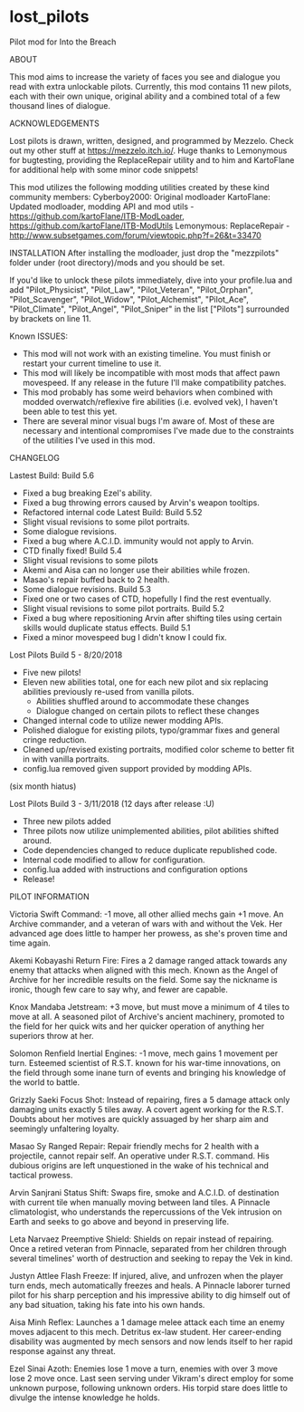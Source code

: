 # lost_pilots
Pilot mod for Into the Breach

ABOUT

This mod aims to increase the variety of faces you see and dialogue you read with extra unlockable pilots.
Currently, this mod contains 11 new pilots, each with their own unique, original ability and a combined total of a few thousand lines of dialogue.

ACKNOWLEDGEMENTS

Lost pilots is drawn, written, designed, and programmed by Mezzelo.  Check out my other stuff at https://mezzelo.itch.io/.
Huge thanks to Lemonymous for bugtesting, providing the ReplaceRepair utility and to him and KartoFlane for additional help with some minor code snippets!

This mod utilizes the following modding utilities created by these kind community members:
Cyberboy2000: Original modloader
KartoFlane: Updated modloader, modding API and mod utils - https://github.com/kartoFlane/ITB-ModLoader, https://github.com/kartoFlane/ITB-ModUtils
Lemonymous: ReplaceRepair - http://www.subsetgames.com/forum/viewtopic.php?f=26&t=33470

INSTALLATION
After installing the modloader, just drop the "mezzpilots" folder under (root directory)/mods and you should be set.

If you'd like to unlock these pilots immediately, dive into your profile.lua and add
"Pilot_Physicist", "Pilot_Law", "Pilot_Veteran", "Pilot_Orphan", "Pilot_Scavenger", "Pilot_Widow", "Pilot_Alchemist", "Pilot_Ace", "Pilot_Climate", "Pilot_Angel", "Pilot_Sniper"
in the list ["Pilots"] surrounded by brackets on line 11.

Known ISSUES:
- This mod will not work with an existing timeline. You must finish or restart your current timeline to use it.
- This mod will likely be incompatible with most mods that affect pawn movespeed.  If any release in the future I'll make compatibility patches.
- This mod probably has some weird behaviors when combined with modded overwatch/reflexive fire abilities (i.e. evolved vek), I haven't been able to test this yet.
- There are several minor visual bugs I'm aware of.  Most of these are necessary and intentional compromises I've made due to the constraints of the utilities I've used in this mod.

CHANGELOG

Lastest Build: Build 5.6
- Fixed a bug breaking Ezel's ability.
- Fixed a bug throwing errors caused by Arvin's weapon tooltips.
- Refactored internal code
Latest Build: Build 5.52
- Slight visual revisions to some pilot portraits.
- Some dialogue revisions.
- Fixed a bug where A.C.I.D. immunity would not apply to Arvin.
- CTD finally fixed!
Build 5.4
- Slight visual revisions to some pilots
- Akemi and Aisa can no longer use their abilities while frozen.
- Masao's repair buffed back to 2 health.
- Some dialogue revisions.
Build 5.3
- Fixed one or two cases of CTD, hopefully I find the rest eventually.
- Slight visual revisions to some pilot portraits.
Build 5.2
- Fixed a bug where repositioning Arvin after shifting tiles using certain skills would duplicate status effects.
Build 5.1
- Fixed a minor movespeed bug I didn't know I could fix.

Lost Pilots Build 5 - 8/20/2018
- Five new pilots!
- Eleven new abilities total, one for each new pilot and six replacing abilities previously re-used from vanilla pilots.
	- Abilities shuffled around to accommodate these changes
	- Dialogue changed on certain pilots to reflect these changes
- Changed internal code to utilize newer modding APIs.
- Polished dialogue for existing pilots, typo/grammar fixes and general cringe reduction.
- Cleaned up/revised existing portraits, modified color scheme to better fit in with vanilla portraits.
- config.lua removed given support provided by modding APIs.

(six month hiatus)

Lost Pilots Build 3 - 3/11/2018 (12 days after release :U)
- Three new pilots added
- Three pilots now utilize unimplemented abilities, pilot abilities shifted around.
- Code dependencies changed to reduce duplicate republished code.
- Internal code modified to allow for configuration.
- config.lua added with instructions and configuration options
- Release!

PILOT INFORMATION

Victoria Swift
Command: -1 move, all other allied mechs gain +1 move.
An Archive commander, and a veteran of wars with and without the Vek.  Her advanced age does little to hamper her prowess, as she's proven time and time again.

Akemi Kobayashi
Return Fire: Fires a 2 damage ranged attack towards any enemy that attacks when aligned with this mech.
Known as the Angel of Archive for her incredible results on the field.  Some say the nickname is ironic, though few care to say why, and fewer are capable.

Knox Mandaba
Jetstream: +3 move, but must move a minimum of 4 tiles to move at all.
A seasoned pilot of Archive's ancient machinery, promoted to the field for her quick wits and her quicker operation of anything her superiors throw at her.

Solomon Renfield
Inertial Engines: -1 move, mech gains 1 movement per turn.
Esteemed scientist of R.S.T. known for his war-time innovations, on the field through some inane turn of events and bringing his knowledge of the world to battle.

Grizzly Saeki
Focus Shot: Instead of repairing, fires a 5 damage attack only damaging units exactly 5 tiles away.
A covert agent working for the R.S.T.  Doubts about her motives are quickly assuaged by her sharp aim and seemingly unfaltering loyalty.

Masao Sy
Ranged Repair: Repair friendly mechs for 2 health with a projectile, cannot repair self.
An operative under R.S.T. command.  His dubious origins are left unquestioned in the wake of his technical and tactical prowess.

Arvin Sanjrani
Status Shift: Swaps fire, smoke and A.C.I.D. of destination with current tile when manually moving between land tiles.
A Pinnacle climatologist, who understands the repercussions of the Vek intrusion on Earth and seeks to go above and beyond in preserving life.

Leta Narvaez
Preemptive Shield: Shields on repair instead of repairing.	
Once a retired veteran from Pinnacle, separated from her children through several timelines' worth of destruction and seeking to repay the Vek in kind.

Justyn Attlee
Flash Freeze: If injured, alive, and unfrozen when the player turn ends, mech automatically freezes and heals.
A Pinnacle laborer turned pilot for his sharp perception and his impressive ability to dig himself out of any bad situation, taking his fate into his own hands.

Aisa Minh
Reflex: Launches a 1 damage melee attack each time an enemy moves adjacent to this mech.
Detritus ex-law student.  Her career-ending disability was augmented by mech sensors and now lends itself to her rapid response against any threat.

Ezel Sinai
Azoth: Enemies lose 1 move a turn, enemies with over 3 move lose 2 move once.
Last seen serving under Vikram's direct employ for some unknown purpose, following unknown orders.  His torpid stare does little to divulge the intense knowledge he holds.
